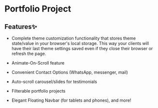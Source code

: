 # Portfolio Project

## Features✨

- Complete theme customization functionality that stores theme state/value in your browser's local storage. This way your clients will have their last theme settings saved even if they close their browser or refresh the page.

- Animate-On-Scroll feature

- Convenient Contact Options (WhatsApp, messenger, mail)

- Auto-scroll carousel/slides for testimonials

- Filterable portfolio projects

- Elegant Floating Navbar (for tablets and phones), and more!
